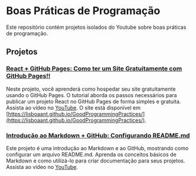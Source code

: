 # Boas Práticas de Programação

Este repositório contém projetos isolados do Youtube sobre boas práticas de programação.

## Projetos

### [React + GitHub Pages: Como ter um Site Gratuitamente com GitHub Pages!!](https://github.com/LisboaAnt/GoodProgrammingPractices/blob/main/GitHubPagesReact.md)

Neste projeto, você aprenderá como hospedar seu site gratuitamente usando o GitHub Pages. O tutorial aborda os passos necessários para publicar um projeto React no GitHub Pages de forma simples e gratuita. Assista ao vídeo no [YouTube](https://youtu.be/cEHAoyTpdHM). O site está disponível em [https://lisboaant.github.io/GoodProgrammingPractices/](https://lisboaant.github.io/GoodProgrammingPractices/).

### [Introdução ao Markdown + GitHub: Configurando README.md](https://github.com/LisboaAnt/GoodProgrammingPractices/blob/main/MarkdownTutorial.md)

Este projeto é uma introdução ao Markdown e ao GitHub, mostrando como configurar um arquivo README.md. Aprenda os conceitos básicos de Markdown e como utilizá-lo para criar documentação para seus projetos. Assista ao vídeo no [YouTube](https://youtu.be/1M4FE46nzxo).
